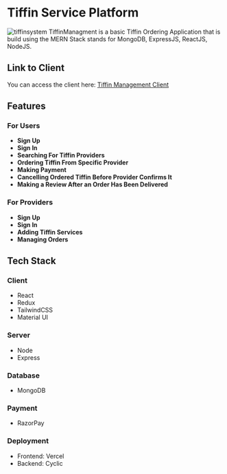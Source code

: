 # Tiffin Service Platform
![tiffinsystem](https://github.com/user-attachments/assets/8bb2e8f6-e5b7-41c7-8543-4d3a033fb216) TiffinManagment is a basic Tiffin Ordering Application that is build using the MERN Stack stands for MongoDB, ExpressJS, ReactJS, NodeJS.

## Link to Client

You can access the client here: [Tiffin Management Client](https://tiffin-managment-client.vercel.app/)

## Features

### For Users
- **Sign Up**
- **Sign In**
- **Searching For Tiffin Providers**
- **Ordering Tiffin From Specific Provider**
- **Making Payment**
- **Cancelling Ordered Tiffin Before Provider Confirms It**
- **Making a Review After an Order Has Been Delivered**

### For Providers
- **Sign Up**
- **Sign In**
- **Adding Tiffin Services**
- **Managing Orders**

## Tech Stack

### Client
- React
- Redux
- TailwindCSS
- Material UI

### Server
- Node
- Express

### Database
- MongoDB

### Payment
- RazorPay

### Deployment
- Frontend: Vercel
- Backend: Cyclic

